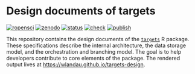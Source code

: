 # Design documents of targets

[![ropensci](https://badges.ropensci.org/401_status.svg)](https://github.com/ropensci/software-review/issues/401)
[![zenodo](https://zenodo.org/badge/273058618.svg)](https://zenodo.org/badge/latestdoi/273058618)
[![status](https://www.repostatus.org/badges/latest/active.svg)](https://www.repostatus.org/#active)
[![check](https://github.com/wlandau/targets-design/workflows/check/badge.svg)](https://github.com/wlandau/targets-design/actions?query=workflow%3Acheck)
[![publish](https://github.com/wlandau/targets-design/workflows/publish/badge.svg)](https://github.com/wlandau/targets-design/actions?query=workflow%3Apublish)

This repository contains the design documents of the [`targets`](https://github.com/wlandau/targets) R package. These specifications describe the internal architecture, the data storage model, and the orchestration and branching model. The goal is to help developers contribute to core elements of the package. The rendered output lives at <https://wlandau.github.io/targets-design>.
